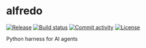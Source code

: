 # alfredo

[![Release](https://img.shields.io/github/v/release/fcarli/alfredo)](https://img.shields.io/github/v/release/fcarli/alfredo)
[![Build status](https://img.shields.io/github/actions/workflow/status/fcarli/alfredo/main.yml?branch=main)](https://github.com/fcarli/alfredo/actions/workflows/main.yml?query=branch%3Amain)
[![Commit activity](https://img.shields.io/github/commit-activity/m/fcarli/alfredo)](https://img.shields.io/github/commit-activity/m/fcarli/alfredo)
[![License](https://img.shields.io/github/license/fcarli/alfredo)](https://img.shields.io/github/license/fcarli/alfredo)

Python harness for  AI agents
